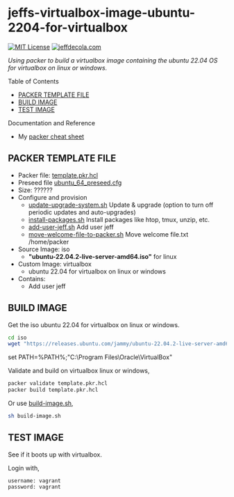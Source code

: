 # jeffs-virtualbox-image-ubuntu-2204-for-virtualbox

[![MIT License](http://img.shields.io/:license-mit-blue.svg)](http://jeffdecola.mit-license.org)
[![jeffdecola.com](https://img.shields.io/badge/website-jeffdecola.com-blue)](https://jeffdecola.com)

_Using packer to build a virtualbox image
containing the ubuntu 22.04 OS
for virtualbox on linux or windows._

Table of Contents

* [PACKER TEMPLATE FILE](https://github.com/JeffDeCola/my-packer-image-builds/tree/master/virtualbox-images/jeffs-virtualbox-image-ubuntu-2204-for-virtualbox#packer-template-file)
* [BUILD IMAGE](https://github.com/JeffDeCola/my-packer-image-builds/tree/master/virtualbox-images/jeffs-virtualbox-image-ubuntu-2204-for-virtualbox#build-image)
* [TEST IMAGE](https://github.com/JeffDeCola/my-packer-image-builds/tree/master/virtualbox-images/jeffs-virtualbox-image-ubuntu-2204-for-virtualbox#test-image)

Documentation and Reference

* My
  [packer cheat sheet](https://github.com/JeffDeCola/my-cheat-sheets/tree/master/software/operations/orchestration/builds-deployment-containers/packer-cheat-sheet)

## PACKER TEMPLATE FILE

* Packer file:
  [template.pkr.hcl](https://github.com/JeffDeCola/my-packer-image-builds/tree/master/virtualbox-images/jeffs-virtualbox-image-ubuntu-2204-for-virtualbox/template.pkr.hcl)
* Preseed file
  [ubuntu_64_preseed.cfg](https://github.com/JeffDeCola/my-packer-image-builds/tree/master/virtualbox-images/jeffs-virtualbox-image-ubuntu-2204-for-virtualbox/ubuntu_64_preseed.cfg)
* Size: ??????
* Configure and provision
  * [update-upgrade-system.sh](https://github.com/JeffDeCola/my-packer-image-builds/tree/master/virtualbox-images/jeffs-virtualbox-image-ubuntu-2204-for-virtualbox/install-scripts/update-upgrade-system.sh)
    Update & upgrade (option to turn off periodic updates and auto-upgrades)
  * [install-packages.sh](https://github.com/JeffDeCola/my-packer-image-builds/tree/master/virtualbox-images/jeffs-virtualbox-image-ubuntu-2204-for-virtualbox/install-scripts/install-packages.sh)
     Install packages like htop, tmux, unzip, etc.  
  * [add-user-jeff.sh](https://github.com/JeffDeCola/my-packer-image-builds/tree/master/virtualbox-images/jeffs-virtualbox-image-ubuntu-2204-for-virtualbox/install-scripts/add-user-jeff.sh)
    Add user jeff
  * [move-welcome-file-to-packer.sh](https://github.com/JeffDeCola/my-packer-image-builds/tree/master/virtualbox-images/jeffs-virtualbox-image-ubuntu-2204-for-virtualbox/install-scripts/move-welcome-file-to-packer.sh)
    Move welcome file.txt /home/packer
* Source Image: iso
  * **"ubuntu-22.04.2-live-server-amd64.iso"** for linux
* Custom Image: virtualbox
  * ubuntu 22.04 for virtualbox on linux or windows
* Contains:
  * Add user jeff

## BUILD IMAGE

Get the iso ubuntu 22.04 for virtualbox on linux or windows.

```bash
cd iso
wget "https://releases.ubuntu.com/jammy/ubuntu-22.04.2-live-server-amd64.iso"
```

set PATH=%PATH%;"C:\Program Files\Oracle\VirtualBox"

Validate and build on virtualbox linux or windows,

```bash
packer validate template.pkr.hcl
packer build template.pkr.hcl
```

Or use
[build-image.sh](https://github.com/JeffDeCola/my-packer-image-builds/tree/master/virtualbox-images/jeffs-virtualbox-image-ubuntu-2204-for-virtualbox/build-image.sh),

```bash
sh build-image.sh
```

## TEST IMAGE

See if it boots up with virtualbox.

Login with,

```text
username: vagrant
password: vagrant
```
